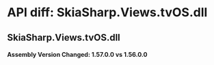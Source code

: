 # API diff: SkiaSharp.Views.tvOS.dll

## SkiaSharp.Views.tvOS.dll

<h4>Assembly Version Changed: 1.57.0.0 vs 1.56.0.0</h4>
